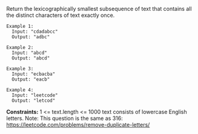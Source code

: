 Return the lexicographically smallest subsequence of text that contains all the distinct characters of text exactly once.

```
Example 1:
  Input: "cdadabcc"
  Output: "adbc"

Example 2:
  Input: "abcd"
  Output: "abcd"

Example 3:
  Input: "ecbacba"
  Output: "eacb"

Example 4:
  Input: "leetcode"
  Output: "letcod"
```

**Constraints:**
  1 <= text.length <= 1000
  text consists of lowercase English letters.
  Note: This question is the same as 316: https://leetcode.com/problems/remove-duplicate-letters/